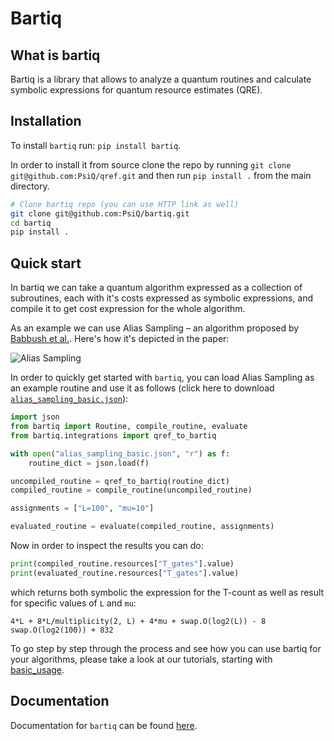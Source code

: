 # Bartiq

## What is bartiq

Bartiq is a library that allows to analyze a quantum routines and calculate symbolic expressions for quantum resource estimates (QRE).

## Installation

To install `bartiq` run: `pip install bartiq`.

In order to install it from source clone the repo by running `git clone git@github.com:PsiQ/qref.git` and then run `pip install .` from the main directory.

```bash
# Clone bartiq repo (you can use HTTP link as well)
git clone git@github.com:PsiQ/bartiq.git
cd bartiq
pip install .
```

## Quick start

In bartiq we can take a quantum algorithm expressed as a collection of subroutines, each with it's costs expressed as symbolic expressions, and compile it to get cost expression for the whole algorithm.

As an example we can use Alias Sampling – an algorithm proposed by [Babbush et al.](https://journals.aps.org/prx/abstract/10.1103/PhysRevX.8.041015). Here's how it's depicted in the paper:

![Alias Sampling](https://raw.githubusercontent.com/PsiQ/bartiq/main/docs/images/alias_sampling_paper.png?token=GHSAT0AAAAAACFPHUU4MIKWTFLBJ5PLG2MCZRMBP4Q)

In order to quickly get started with `bartiq`, you can load Alias Sampling as an example routine and use it as follows (click here to download <a href="/docs/data/alias_sampling_basic.json" download>`alias_sampling_basic.json`</a>):


```python
import json
from bartiq import Routine, compile_routine, evaluate
from bartiq.integrations import qref_to_bartiq

with open("alias_sampling_basic.json", "r") as f:
    routine_dict = json.load(f)

uncompiled_routine = qref_to_bartiq(routine_dict)
compiled_routine = compile_routine(uncompiled_routine)

assignments = ["L=100", "mu=10"]

evaluated_routine = evaluate(compiled_routine, assignments)
```

Now in order to inspect the results you can do:

```python
print(compiled_routine.resources["T_gates"].value)
print(evaluated_routine.resources["T_gates"].value)
```

which returns both symbolic the expression for the T-count as well as result for specific values of `L` and `mu`:

```
4*L + 8*L/multiplicity(2, L) + 4*mu + swap.O(log2(L)) - 8
swap.O(log2(100)) + 832
```

To go step by step through the process and see how you can use bartiq for your algorithms, please take a look at our tutorials, starting with [basic_usage](basic_usage.md). 


## Documentation

Documentation for `bartiq` can be found [here](https://psiq.github.io/bartiq/).
